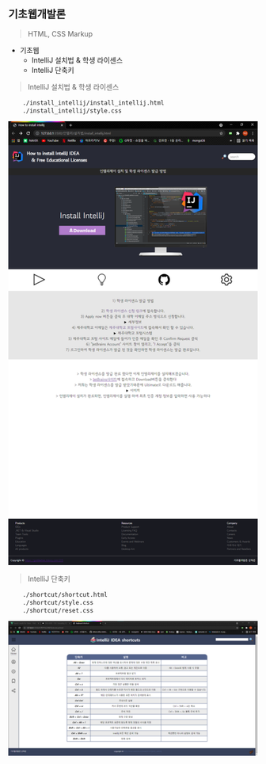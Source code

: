 ## 기초웹개발론

> HTML, CSS Markup

-   기초웹
    -   IntelliJ 설치법 & 학생 라이센스
    -   IntelliJ 단축키

> IntelliJ 설치법 & 학생 라이센스

```
    ./install_intellij/install_intellij.html
    ./install_intellij/style.css
```

![install_img](./img/install_intellij.png)

> IntelliJ 단축키

```
    ./shortcut/shortcut.html
    ./shortcut/style.css
    ./shortcut/reset.css
```

![shortcut](./img/shortcut.png)

